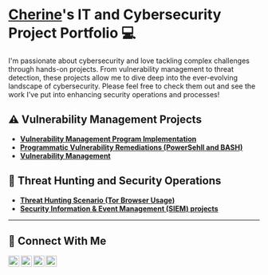 # <a href="https://www.linkedin.com/in/cherine-joseph/">Cherine</a>'s IT and Cybersecurity Project Portfolio 💻

I'm passionate about cybersecurity and love tackling complex challenges through hands-on projects. From vulnerability management to threat detection, these projects allow me to dive deep into the ever-evolving landscape of cybersecurity. Please feel free to check them out and see the work I’ve put into enhancing security operations and processes!


## ⚠️ Vulnerability Management Projects

- **[Vulnerability Management Program Implementation](https://github.com/cherinejoseph/vulnerability-management-1)**
- **[Programmatic Vulnerability Remediations (PowerSehll and BASH)](https://github.com/cherinejoseph/programmatic-vulnerability-remediations)**
- **[Vulnerability Management](https://github.com/cherinejoseph/vulnerability-management)**

## 🚨 Threat Hunting and Security Operations

- **[Threat Hunting Scenario (Tor Browser Usage)](https://github.com/cherinejoseph/threat-hunting-scenario-tor)**
- **[Security Information & Event Management (SIEM) projects](https://github.com/cherinejoseph/splunk-log-analysis/tree/main)**


<hr/>

## 🤳 Connect With Me

[<img align="left" alt="___________ | YouTube" width="22px" src="https://cdn.jsdelivr.net/npm/simple-icons@v3/icons/youtube.svg" />][youtube]
[<img align="left" alt="___________ | Twitter" width="22px" src="https://cdn.jsdelivr.net/npm/simple-icons@v3/icons/twitter.svg" />][twitter]
[<img align="left" alt=" cherine-jospeh| LinkedIn" width="22px" src="https://cdn.jsdelivr.net/npm/simple-icons@v3/icons/linkedin.svg" />][linkedin]
[<img align="left" alt="___________ | Instagram" width="22px" src="https://cdn.jsdelivr.net/npm/simple-icons@v3/icons/instagram.svg" />][instagram]

[twitter]: https://twitter.com/___________
[youtube]: https://www.youtube.com/c/___________
[instagram]: https://www.instagram.com/___________
[linkedin]: https://linkedin.com/in/cherine-joseph
<!--
<img width="35" alt="image" src="https://github.com/user-attachments/assets/2f41c7cd-5ea8-4475-b451-a37161b6c3fb"> 
<img width="35" alt="image" src="https://github.com/user-attachments/assets/77649969-9910-4994-8b96-74a116cfb2a8">
-->
